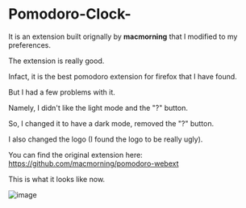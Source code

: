 # Pomodoro-Clock-
It is an extension built orignally by <b>macmorning</b> that I modified to my preferences.

The extension is really good. 

Infact, it is the best pomodoro extension for firefox that I have found.

But I had a few problems with it. 

Namely, I didn't like the light mode and the "?" button.

So, I changed it to have a dark mode, removed the "?" button.

I also changed the logo (I found the logo to be really ugly).

You can find the original extension here: https://github.com/macmorning/pomodoro-webext

This is what it looks like now.

![image](https://user-images.githubusercontent.com/88384442/135714982-291fd107-db7a-4122-9b8e-7500d81a5705.png)
